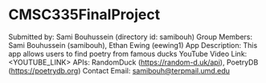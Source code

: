 # CMSC335FinalProject
Submitted by: Sami Bouhussein (directory id: samibouh)
Group Members: Sami Bouhussein (samibouh), Ethan Ewing (eewing1)
App Description: This app allows users to find poetry from famous ducks
YouTube Video Link: <YOUTUBE_LINK>
APIs: RandomDuck (https://random-d.uk/api), PoetryDB (https://poetrydb.org)
Contact Email: samibouh@terpmail.umd.edu